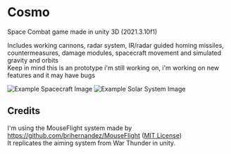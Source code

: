 # Cosmo
Space Combat game made in unity 3D (2021.3.10f1)<br>

Includes working cannons, radar system, IR/radar guided homing missiles, countermeasures, damage modules, spacecraft movement and simulated gravity and orbits<br>
Keep in mind this is an prototype i'm still working on, i'm working on new features and it may have bugs

![Example Spacecraft Image](https://github.com/Kheeto/Unity-SCS/blob/main/.github/preview_spaceship.PNG)
![Example Solar System Image](https://github.com/Kheeto/Unity-SCS/blob/main/.github/preview_solar_system.PNG)

## Credits
I'm using the MouseFlight system made by https://github.com/brihernandez/MouseFlight ([MIT License](https://github.com/brihernandez/MouseFlight/blob/master/LICENSE))<br>
It replicates the aiming system from War Thunder in unity.

